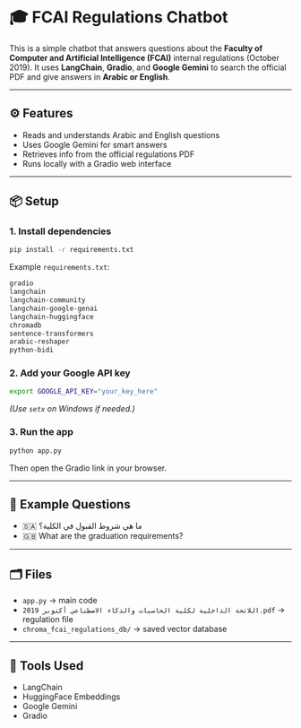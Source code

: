 # 🎓 FCAI Regulations Chatbot

This is a simple chatbot that answers questions about the **Faculty of Computer and Artificial Intelligence (FCAI)** internal regulations (October 2019).
It uses **LangChain**, **Gradio**, and **Google Gemini** to search the official PDF and give answers in **Arabic or English**.

---

## ⚙️ Features

* Reads and understands Arabic and English questions
* Uses Google Gemini for smart answers
* Retrieves info from the official regulations PDF
* Runs locally with a Gradio web interface

---

## 📦 Setup

### 1. Install dependencies

```bash
pip install -r requirements.txt
```

Example `requirements.txt`:

```txt
gradio
langchain
langchain-community
langchain-google-genai
langchain-huggingface
chromadb
sentence-transformers
arabic-reshaper
python-bidi
```

### 2. Add your Google API key

```bash
export GOOGLE_API_KEY="your_key_here"
```

*(Use `setx` on Windows if needed.)*

### 3. Run the app

```bash
python app.py
```

Then open the Gradio link in your browser.

---

## 💬 Example Questions

* 🇸🇦 ما هي شروط القبول في الكلية؟
* 🇬🇧 What are the graduation requirements?

---

## 🗂️ Files

* `app.py` → main code
* `اللائحة الداخلية لكلية الحاسبات والذكاء الاصطناعي أكتوبر 2019.pdf` → regulation file
* `chroma_fcai_regulations_db/` → saved vector database

---

## 🧠 Tools Used

* LangChain
* HuggingFace Embeddings
* Google Gemini
* Gradio
